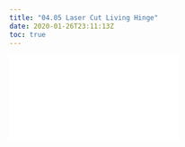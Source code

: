 ```yaml
---
title: "04.05 Laser Cut Living Hinge"
date: 2020-01-26T23:11:13Z
toc: true
---
```


![Link to included file content](../../../../digital-fabrication/laser-cutting/laser-cut-living-hinge.md)
